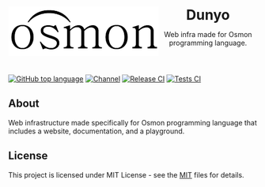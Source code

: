 <header>
<picture>
  <source media="(prefers-color-scheme: dark)" srcset="https://github.com/osmon-lang/.github/raw/main/ASSETS/Osmon%20White.png">
  <img alt="Osmon's Logo" height="100" align="left" src="https://github.com/osmon-lang/.github/raw/main/ASSETS/Osmon%20Black.png">
</picture>
<h1 style="display: inline">Dunyo</h1>

Web infra made for Osmon programming language.

</header>

[![GitHub top language](https://img.shields.io/github/languages/top/osmon-lang/dunyo?color=232323&logo=github&labelColor=232323)](https://github.com/osmon-lang/dunyo)
[![Channel](https://img.shields.io/badge/telegram-grey?color=232323&label=chat&logo=telegram&labelColor=232323)](https://t.me/osmonlang)
[![Release CI](https://img.shields.io/github/actions/workflow/status/osmon-lang/dunyo/shell.yml?color=232323&label=shell&logo=github-actions&labelColor=232323)](https://github.com/osmon-lang/dunyo/actions/workflows/shell.yml)
[![Tests CI](https://img.shields.io/github/actions/workflow/status/osmon-lang/dunyo/turbo.yaml?color=232323&label=turbo&logo=github-actions&labelColor=232323)](https://github.com/osmon-lang/dunyo/actions/workflows/turbo.yaml)

## About

Web infrastructure made specifically for Osmon programming language that includes a website, documentation, and a playground.

## License

This project is licensed under MIT License - see the [MIT](license) files for details.
